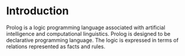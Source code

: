 # Introduction

Prolog is a logic programming language associated with artificial intelligence and computational linguistics. Prolog is designed to be declarative programming language. The logic is expressed in terms of relations represented as facts and rules.